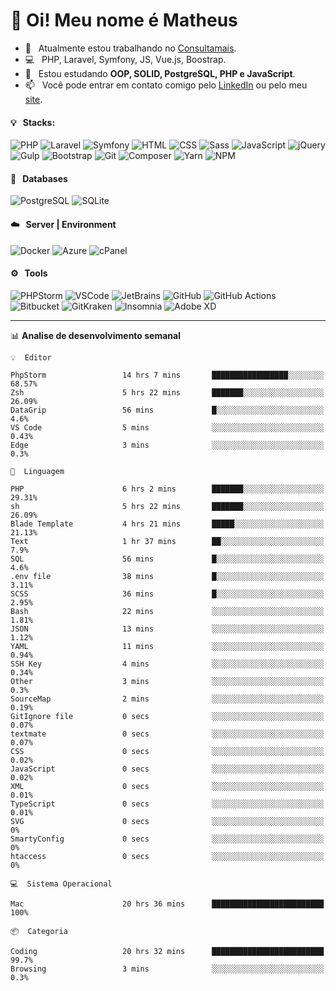 # 👋 Oi! Meu nome é Matheus

- 🔭 &nbsp; Atualmente estou trabalhando no [Consultamais](https://consultamais.com.br/).
- 💻 &nbsp; PHP, Laravel, Symfony, JS, Vue.js, Boostrap.
- 🌱 &nbsp; Estou estudando **OOP, SOLID, PostgreSQL, PHP e JavaScript**.
- 📫 &nbsp; Você pode entrar em contato comigo pelo [LinkedIn](https://www.linkedin.com/in/matheuscamargoxavier/) ou pelo meu [site](https://matheuscamargo.co).

#### 💡 &nbsp; Stacks:
![PHP](https://img.shields.io/badge/-PHP-777BB4?&logo=php&logoColor=FFFFFF)
![Laravel](https://img.shields.io/badge/-Laravel-FF2D20?&logo=laravel&logoColor=FFFFFF)
![Symfony](https://img.shields.io/badge/-Symfony-000000?&logo=symfony&logoColor=FFFFFF)
![HTML](https://img.shields.io/badge/-HTML-E34F26?&logo=html5&logoColor=FFFFFF)
![CSS](https://img.shields.io/badge/-CSS-1572B6?&logo=css3&logoColor=FFFFFF)
![Sass](https://img.shields.io/badge/-Sass-CC6699?&logo=sass&logoColor=FFFFFF)
![JavaScript](https://img.shields.io/badge/-JavaScript-F7DF1E?&logo=javascript&logoColor=FFFFFF)
![jQuery](https://img.shields.io/badge/-jQuery-0769AD?&logo=jquery&logoColor=FFFFFF)
![Gulp](https://img.shields.io/badge/-Gulp-CF4647?&logo=gulp&logoColor=FFFFFF)
![Bootstrap](https://img.shields.io/badge/-Bootstrap-7952B3?&logo=bootstrap&logoColor=FFFFFF)
![Git](https://img.shields.io/badge/-Git-F05032?&logo=git&logoColor=FFFFFF)
![Composer](https://img.shields.io/badge/-Composer-885630?&logo=composer&logoColor=FFFFFF)
![Yarn](https://img.shields.io/badge/-Yarn-2C8EBB?&logo=yarn&logoColor=FFFFFF)
![NPM](https://img.shields.io/badge/-npm-CB3837?&logo=npm&logoColor=FFFFFF)

#### 💾 &nbsp; Databases
![PostgreSQL](https://img.shields.io/badge/-PostgreSQL-336791?&logo=PostgreSQL&logoColor=FFFFFF)
![SQLite](https://img.shields.io/badge/-SQLite-003B57?&logo=SQLite&logoColor=FFFFFF)

#### ☁️ &nbsp; Server | Environment
![Docker](https://img.shields.io/badge/-Docker-2496ED?&logo=docker&logoColor=FFFFFF)
![Azure](https://img.shields.io/badge/-Azure-0089D6?&logo=microsoft%20azure&logoColor=FFFFFF)
![cPanel](https://img.shields.io/badge/-cPanel-FF6C2C?&logo=cpanel&logoColor=FFFFFF)

#### ⚙️ &nbsp; Tools
![PHPStorm](https://img.shields.io/badge/-PHPStorm-000000?&logo=PHPStorm&logoColor=FFFFFF)
![VSCode](https://img.shields.io/badge/-VSCode-007ACC?&logo=Visual%20Studio%20Code&logoColor=FFFFFF) 
![JetBrains](https://img.shields.io/badge/-JetBrains-000000?&logo=jetbrains&logoColor=FFFFFF) 
![GitHub](https://img.shields.io/badge/-GitHub-181717?&logo=github&logoColor=FFFFFF) 
![GitHub Actions](https://img.shields.io/badge/-GitHub%20Actions-181717?&logo=GitHub%20Actions&logoColor=FFFFFF) 
![Bitbucket](https://img.shields.io/badge/-Bitbucket-0052CC?&logo=bitbucket&logoColor=FFFFFF)
![GitKraken](https://img.shields.io/badge/-GitKraken-179287?&logo=GitKraken&logoColor=FFFFFF)
![Insomnia](https://img.shields.io/badge/-Insomnia-5849BE?&logo=Insomnia&logoColor=FFFFFF)
![Adobe XD](https://img.shields.io/badge/-Adobe%20XD-FF61F6?&logo=adobe%20xd&logoColor=FFFFFF) 
_______

📊  **Analise de desenvolvimento semanal**
```text
💡  Editor

PhpStorm                 14 hrs 7 mins       █████████████████░░░░░░░░     68.57%
Zsh                      5 hrs 22 mins       ███████░░░░░░░░░░░░░░░░░░     26.09%
DataGrip                 56 mins             █░░░░░░░░░░░░░░░░░░░░░░░░       4.6%
VS Code                  5 mins              ░░░░░░░░░░░░░░░░░░░░░░░░░      0.43%
Edge                     3 mins              ░░░░░░░░░░░░░░░░░░░░░░░░░       0.3%
```
```text
💬  Linguagem

PHP                      6 hrs 2 mins        ███████░░░░░░░░░░░░░░░░░░     29.31%
sh                       5 hrs 22 mins       ███████░░░░░░░░░░░░░░░░░░     26.09%
Blade Template           4 hrs 21 mins       █████░░░░░░░░░░░░░░░░░░░░     21.13%
Text                     1 hr 37 mins        ██░░░░░░░░░░░░░░░░░░░░░░░       7.9%
SQL                      56 mins             █░░░░░░░░░░░░░░░░░░░░░░░░       4.6%
.env file                38 mins             █░░░░░░░░░░░░░░░░░░░░░░░░      3.11%
SCSS                     36 mins             █░░░░░░░░░░░░░░░░░░░░░░░░      2.95%
Bash                     22 mins             ░░░░░░░░░░░░░░░░░░░░░░░░░      1.81%
JSON                     13 mins             ░░░░░░░░░░░░░░░░░░░░░░░░░      1.12%
YAML                     11 mins             ░░░░░░░░░░░░░░░░░░░░░░░░░      0.94%
SSH Key                  4 mins              ░░░░░░░░░░░░░░░░░░░░░░░░░      0.34%
Other                    3 mins              ░░░░░░░░░░░░░░░░░░░░░░░░░       0.3%
SourceMap                2 mins              ░░░░░░░░░░░░░░░░░░░░░░░░░      0.19%
GitIgnore file           0 secs              ░░░░░░░░░░░░░░░░░░░░░░░░░      0.07%
textmate                 0 secs              ░░░░░░░░░░░░░░░░░░░░░░░░░      0.07%
CSS                      0 secs              ░░░░░░░░░░░░░░░░░░░░░░░░░      0.02%
JavaScript               0 secs              ░░░░░░░░░░░░░░░░░░░░░░░░░      0.02%
XML                      0 secs              ░░░░░░░░░░░░░░░░░░░░░░░░░      0.01%
TypeScript               0 secs              ░░░░░░░░░░░░░░░░░░░░░░░░░      0.01%
SVG                      0 secs              ░░░░░░░░░░░░░░░░░░░░░░░░░         0%
SmartyConfig             0 secs              ░░░░░░░░░░░░░░░░░░░░░░░░░         0%
htaccess                 0 secs              ░░░░░░░░░░░░░░░░░░░░░░░░░         0%
```
```text
💻  Sistema Operacional

Mac                      20 hrs 36 mins      █████████████████████████       100%
```
```text
📦  Categoria

Coding                   20 hrs 32 mins      █████████████████████████      99.7%
Browsing                 3 mins              ░░░░░░░░░░░░░░░░░░░░░░░░░       0.3%
```
